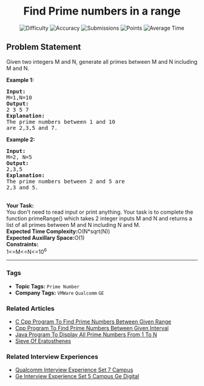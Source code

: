 <h1 align="center">Find Prime numbers in a range</h1>

<p align="center">
  <img alt="Difficulty" title="Difficulty" src="https://custom-icon-badges.demolab.com/badge/Difficulty: Medium-1F222E?style=for-the-badge&logoColor=white&logo=fire"/>
  <img alt="Accuracy" title="Accuracy" src="https://custom-icon-badges.demolab.com/badge/Accuracy: 48.64%25-1F222E?style=for-the-badge&logoColor=white&logo=target"/>
  <img alt="Submissions" title="Submissions" src="https://custom-icon-badges.demolab.com/badge/Submissions: 53K+-1F222E?style=for-the-badge&logoColor=white&logo=repo"/>
  <img alt="Points" title="Points" src="https://custom-icon-badges.demolab.com/badge/Points: 4-1F222E?style=for-the-badge&logoColor=white&logo=award"/>
  <img alt="Average Time" title="Average Time" src="https://custom-icon-badges.demolab.com/badge/Average%20Time: 10m-1F222E?style=for-the-badge&logoColor=white&logo=clock"/>
</p>

## Problem Statement

Given two integers M and N, generate all primes between M and N including M and N.

<b>Example 1:</b>

<pre><b>Input:</b>
M=1,N=10
<b>Output:</b>
2 3 5 7
<b>Explanation:</b>
The prime numbers between 1 and 10
are 2,3,5 and 7.</pre>

<b>Example 2:</b>

<pre><b>Input:</b>
M=2, N=5
<b>Output:</b>
2,3,5
<b>Explanation:</b>
The prime numbers between 2 and 5 are 
2,3 and 5.</pre>

<br>
<b>Your Task:</b><br>
You don't need to read input or print anything. Your task is to complete the function primeRange() which takes 2 integer inputs M and N and returns a list of all primes between M and N including N and M.

<br>
<b>Expected Time Complexity:</b>O(N*sqrt(N))<br>
<b>Expected Auxillary Space:</b>O(1)

<br>
<b>Constraints:</b><br>
1<=M<=N<=10<sup>6</sup>


<hr>

### Tags
- **Topic Tags:** `Prime Number`
- **Company Tags:** `VMWare` `Qualcomm` `GE`

### Related Articles
- [C Cpp Program To Find Prime Numbers Between Given Range](https://www.geeksforgeeks.org/c-cpp-program-to-find-prime-numbers-between-given-range/)
- [Cpp Program To Find Prime Numbers Between Given Interval](https://www.geeksforgeeks.org/cpp-program-to-find-prime-numbers-between-given-interval/)
- [Java Program To Display All Prime Numbers From 1 To N](https://www.geeksforgeeks.org/java-program-to-display-all-prime-numbers-from-1-to-n/)
- [Sieve Of Eratosthenes](https://www.geeksforgeeks.org/sieve-of-eratosthenes/)

### Related Interview Experiences
- [Qualcomm Interview Experience Set 7 Campus](https://www.geeksforgeeks.org/qualcomm-interview-experience-set-7-campus/)
- [Ge Interview Experience Set 5 Campus Ge Digital](https://www.geeksforgeeks.org/ge-interview-experience-set-5-campus-ge-digital/)
